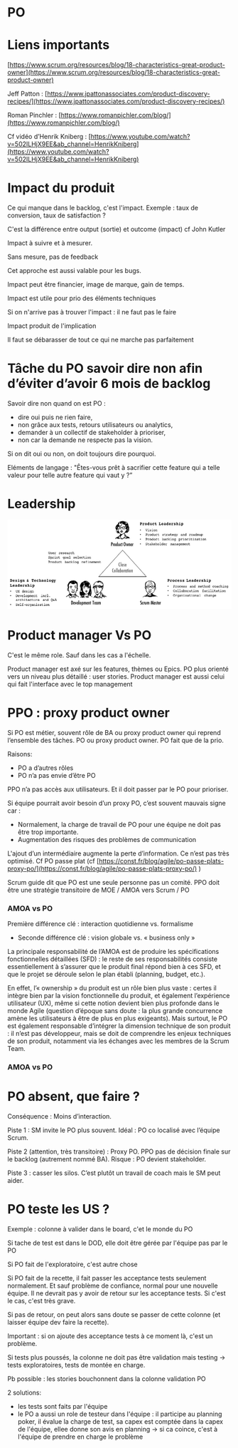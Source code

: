 # PO

# Liens importants

[https://www.scrum.org/resources/blog/18-characteristics-great-product-owner](https://www.scrum.org/resources/blog/18-characteristics-great-product-owner)

Jeff Patton : [https://www.jpattonassociates.com/product-discovery-recipes/](https://www.jpattonassociates.com/product-discovery-recipes/) 

Roman Pinchler : [https://www.romanpichler.com/blog/](https://www.romanpichler.com/blog/) 

Cf vidéo d’Henrik Kniberg : [https://www.youtube.com/watch?v=502ILHjX9EE&ab_channel=HenrikKniberg](https://www.youtube.com/watch?v=502ILHjX9EE&ab_channel=HenrikKniberg) 

# Impact du produit

Ce qui manque dans le backlog, c'est l'impact. Exemple : taux de conversion, taux de satisfaction ?

C'est la différence entre output (sortie) et outcome (impact) cf John Kutler

Impact à suivre et à mesurer. 

Sans mesure, pas de feedback 

Cet approche est aussi valable pour les bugs. 

Impact peut être financier, image de marque, gain de temps.

Impact est utile pour prio des éléments techniques

Si on n'arrive pas à trouver l'impact : il ne faut pas le faire

Impact produit de l'implication

Il faut se débarasser de tout ce qui ne marche pas parfaitement

# Tâche du PO savoir dire non afin d’éviter d’avoir 6 mois de backlog

Savoir dire non quand on est PO : 

- dire oui puis ne rien faire,
- non grâce aux tests, retours utilisateurs ou analytics,
- demander à un collectif de stakeholder à prioriser,
- non car la demande ne respecte pas la vision.

Si on dit oui ou non, on doit toujours dire pourquoi.

Eléments de langage : "Êtes-vous prêt à sacrifier cette feature qui a telle valeur pour telle autre feature qui vaut y ?”

# Leadership

![Untitled%206.png](Untitled%206.png)

# Product manager Vs PO

C'est le même role. Sauf dans les cas a l'échelle.

Product manager est axé sur les features, thèmes ou Epics. PO plus orienté vers un niveau plus détaillé : user stories. Product manager est aussi celui qui fait l'interface avec le top management

# PPO : proxy product owner

Si PO est métier, souvent rôle de BA ou proxy product owner qui reprend l’ensemble des tâches. PO ou proxy product owner. PO fait que de la prio.

Raisons:

- PO a d’autres rôles
- PO n’a pas envie d’être PO

PPO n’a pas accès aux utilisateurs. Et il doit passer par le PO pour prioriser.

Si équipe pourrait avoir besoin d’un proxy PO, c’est souvent mauvais signe car :

- Normalement, la charge de travail de PO pour une équipe ne doit pas être trop importante.
- Augmentation des risques des problèmes de communication

L'ajout d’un intermédiaire augmente la perte d’information. Ce n’est pas très optimisé. Cf PO passe plat (cf [https://const.fr/blog/agile/po-passe-plats-proxy-po/](https://const.fr/blog/agile/po-passe-plats-proxy-po/) )

Scrum guide dit que PO est une seule personne pas un comité. PPO doit être une stratégie transitoire de MOE / AMOA vers Scrum /  PO

### AMOA vs PO

Première différence clé : interaction quotidienne vs. formalisme

- Seconde différence clé : vision globale vs. « business only »

La principale responsabilité de l’AMOA est de produire les spécifications fonctionnelles détaillées (SFD) : le reste de ses responsabilités consiste essentiellement à s’assurer que le produit final répond bien à ces SFD, et que le projet se déroule selon le plan établi (planning, budget, etc.).

En effet, l’« ownership » du produit est un rôle bien plus vaste : certes il intègre bien par la vision fonctionnelle du produit, et également l’expérience utilisateur (UX), même si cette notion devient bien plus profonde dans le monde Agile (question d’époque sans doute : la plus grande concurrence amène les utilisateurs à être de plus en plus exigeants). Mais surtout, le PO est également responsable d’intégrer la dimension technique de son produit : il n’est pas développeur, mais se doit de comprendre les enjeux techniques de son produit, notamment via les échanges avec les membres de la Scrum Team.

### AMOA vs PO

# PO absent, que faire ?

Conséquence : Moins d’interaction.

Piste 1 : SM invite le PO plus souvent. Idéal : PO co localisé avec l’équipe Scrum.

Piste 2 (attention, très transitoire) : Proxy PO. PPO pas de décision finale sur le backlog (autrement nommé BA). Risque : PO devient stakeholder.

Piste 3 : casser les silos. C’est plutôt un travail de coach mais le SM peut aider.

# PO teste les US ?

Exemple : colonne à valider dans le board, c'et le monde du PO

Si tache de test est dans le DOD, elle doit être gérée par l'équipe pas par le PO

Si PO fait de l'exploratoire, c'est autre chose

Si PO fait de la recette, il fait passer les acceptance tests seulement normalement. Et sauf problème de confiance, normal pour une nouvelle équipe. Il ne devrait pas y avoir de retour sur les acceptance tests. Si c'est le cas, c'est très grave. 

Si pas de retour, on peut alors sans doute se passer de cette colonne (et laisser équipe dev faire la recette). 

Important : si on ajoute des acceptance tests à ce moment là, c'est un problème. 

Si tests plus poussés, la colonne ne doit pas être validation mais testing → tests exploratoires, tests de montée en charge. 

Pb possible : les stories bouchonnent dans la colonne validation PO

2 solutions:

- les tests sont faits par l'équipe
- le PO a aussi un role de testeur dans l'équipe : il participe au planning poker, il évalue la charge de test, sa capex est comptée dans la capex de l'équipe, ellee donne son avis en planning → si ca coince, c'est à l'équipe de prendre en charge le problème